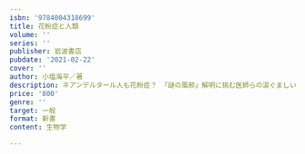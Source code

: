 ```yaml
---
isbn: '9784004318699'
title: 花粉症と人類
volume: ''
series: ''
publisher: 岩波書店
pubdate: '2021-02-22'
cover: ''
author: 小塩海平／著
description: ネアンデルタール人も花粉症？ 「謎の風邪」解明に挑む医師らの涙ぐましい努力とは？ 文明史的考察。
price: '800'
genre: ''
target: 一般
format: 新書
content: 生物学

---
```

